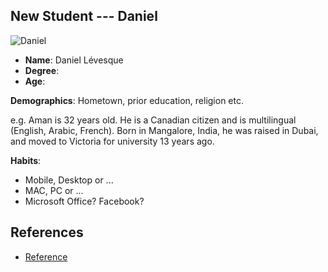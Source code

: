 ## New Student --- Daniel

<!-- Needed to start this for my story -->

![Daniel](https://static.pexels.com/photos/6972/summer-office-student-work.jpg)

* **Name**: Daniel Lévesque
* **Degree**: 
* **Age**:

**Demographics**: Hometown, prior education, religion etc.

e.g. Aman is 32 years old. He is a Canadian citizen and is multilingual (English, Arabic, French). Born in Mangalore, India, he was raised in Dubai, and moved to Victoria for university 13 years ago.

**Habits**:

* Mobile, Desktop or ...
* MAC, PC or ...
* Microsoft Office? Facebook?

## References

* [Reference](http://www.wikipedia.com/)

